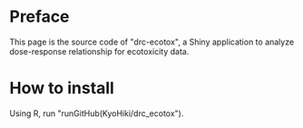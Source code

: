 # Preface
This page is the source code of "drc-ecotox", a Shiny application to analyze dose-response relationship for ecotoxicity data.  

# How to install
Using R, run "runGitHub(KyoHiki/drc_ecotox").
